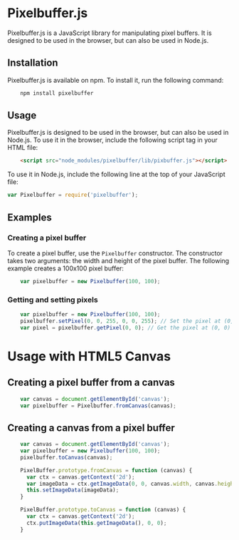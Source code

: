 # Pixelbuffer.js
Pixelbuffer.js is a JavaScript library for manipulating pixel buffers. It is designed to be used in the browser, but can also be used in Node.js.

## Installation
Pixelbuffer.js is available on npm. To install it, run the following command:
```bash
    npm install pixelbuffer
```
## Usage
Pixelbuffer.js is designed to be used in the browser, but can also be used in Node.js. To use it in the browser, include the following script tag in your HTML file:

```html
    <script src="node_modules/pixelbuffer/lib/pixbuffer.js"></script>
```
To use it in Node.js, include the following line at the top of your JavaScript file:
```js
var Pixelbuffer = require('pixelbuffer');      
```

## Examples

### Creating a pixel buffer
To create a pixel buffer, use the `Pixelbuffer` constructor. The constructor takes two arguments: the width and height of the pixel buffer. The following example creates a 100x100 pixel buffer:
```js
    var pixelbuffer = new Pixelbuffer(100, 100);
```
### Getting and setting pixels
```js   
    var pixelbuffer = new Pixelbuffer(100, 100);
    pixelbuffer.setPixel(0, 0, 255, 0, 0, 255); // Set the pixel at (0, 0) to red
    var pixel = pixelbuffer.getPixel(0, 0); // Get the pixel at (0, 0)
```

# Usage with HTML5 Canvas

## Creating a pixel buffer from a canvas    

```js
    var canvas = document.getElementById('canvas');
    var pixelbuffer = Pixelbuffer.fromCanvas(canvas);
```

## Creating a canvas from a pixel buffer

```js
    var canvas = document.getElementById('canvas');
    var pixelbuffer = new Pixelbuffer(100, 100);
    pixelbuffer.toCanvas(canvas);
```

```js
    PixelBuffer.prototype.fromCanvas = function (canvas) {
      var ctx = canvas.getContext('2d');
      var imageData = ctx.getImageData(0, 0, canvas.width, canvas.height);
      this.setImageData(imageData);
    }

    PixelBuffer.prototype.toCanvas = function (canvas) {
      var ctx = canvas.getContext('2d');
      ctx.putImageData(this.getImageData(), 0, 0);
    }
```